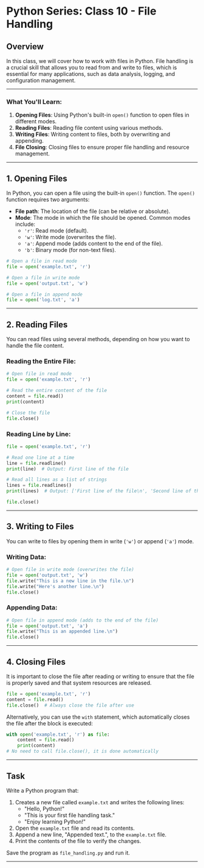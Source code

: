 # Python Series: Class 10 - File Handling

## Overview

In this class, we will cover how to work with files in Python. File handling is a crucial skill that allows you to read from and write to files, which is essential for many applications, such as data analysis, logging, and configuration management.

---

### What You'll Learn:
1. **Opening Files**: Using Python's built-in `open()` function to open files in different modes.
2. **Reading Files**: Reading file content using various methods.
3. **Writing Files**: Writing content to files, both by overwriting and appending.
4. **File Closing**: Closing files to ensure proper file handling and resource management.

---

## 1. Opening Files

In Python, you can open a file using the built-in `open()` function. The `open()` function requires two arguments:
- **File path**: The location of the file (can be relative or absolute).
- **Mode**: The mode in which the file should be opened. Common modes include:
  - `'r'`: Read mode (default).
  - `'w'`: Write mode (overwrites the file).
  - `'a'`: Append mode (adds content to the end of the file).
  - `'b'`: Binary mode (for non-text files).

```python
# Open a file in read mode
file = open('example.txt', 'r')

# Open a file in write mode
file = open('output.txt', 'w')

# Open a file in append mode
file = open('log.txt', 'a')
```

---

## 2. Reading Files

You can read files using several methods, depending on how you want to handle the file content.

### Reading the Entire File:
```python
# Open file in read mode
file = open('example.txt', 'r')

# Read the entire content of the file
content = file.read()
print(content)

# Close the file
file.close()
```

### Reading Line by Line:
```python
file = open('example.txt', 'r')

# Read one line at a time
line = file.readline()
print(line)  # Output: First line of the file

# Read all lines as a list of strings
lines = file.readlines()
print(lines)  # Output: ['First line of the file\n', 'Second line of the file\n']

file.close()
```

---

## 3. Writing to Files

You can write to files by opening them in write (`'w'`) or append (`'a'`) mode.

### Writing Data:
```python
# Open file in write mode (overwrites the file)
file = open('output.txt', 'w')
file.write("This is a new line in the file.\n")
file.write("Here's another line.\n")
file.close()
```

### Appending Data:
```python
# Open file in append mode (adds to the end of the file)
file = open('output.txt', 'a')
file.write("This is an appended line.\n")
file.close()
```

---

## 4. Closing Files

It is important to close the file after reading or writing to ensure that the file is properly saved and that system resources are released.

```python
file = open('example.txt', 'r')
content = file.read()
file.close()  # Always close the file after use
```

Alternatively, you can use the `with` statement, which automatically closes the file after the block is executed:

```python
with open('example.txt', 'r') as file:
    content = file.read()
    print(content)
# No need to call file.close(), it is done automatically
```

---

## Task

Write a Python program that:
1. Creates a new file called `example.txt` and writes the following lines:
   - "Hello, Python!"
   - "This is your first file handling task."
   - "Enjoy learning Python!"
2. Open the `example.txt` file and read its contents.
3. Append a new line, "Appended text.", to the `example.txt` file.
4. Print the contents of the file to verify the changes.

Save the program as `file_handling.py` and run it.

---